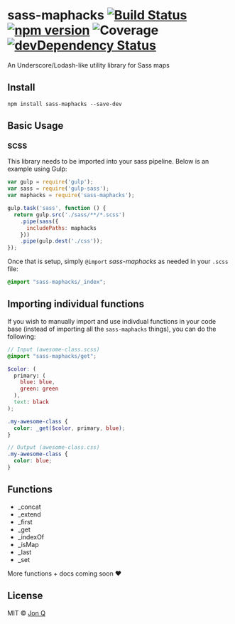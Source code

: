 # sass-maphacks [![Build Status](https://travis-ci.org/ItsJonQ/sass-maphacks.svg?branch=master)](https://travis-ci.org/ItsJonQ/sass-maphacks) [![npm version](https://badge.fury.io/js/sass-maphacks.svg)](https://badge.fury.io/js/sass-maphacks) ![Coverage](https://img.shields.io/badge/coverage-100%25-green.svg) [![devDependency Status](https://david-dm.org/itsjonq/sass-maphacks/dev-status.svg)](https://david-dm.org/itsjonq/sass-maphacks#info=devDependencies)

An Underscore/Lodash-like utility library for Sass maps

## Install
```
npm install sass-maphacks --save-dev
```

## Basic Usage

### SCSS
This library needs to be imported into your sass pipeline. Below is an example using Gulp:

```javascript
var gulp = require('gulp');
var sass = require('gulp-sass');
var maphacks = require('sass-maphacks');

gulp.task('sass', function () {
  return gulp.src('./sass/**/*.scss')
    .pipe(sass({
      includePaths: maphacks
    }))
    .pipe(gulp.dest('./css'));
});
```

Once that is setup, simply `@import` *sass-maphacks* as needed in your `.scss` file:

```scss
@import "sass-maphacks/_index";
```

## Importing individual functions

If you wish to manually import and use indivdual functions in your code base (instead of importing all the `sass-maphacks` things), you can do the following:

```scss
// Input (awesome-class.scss)
@import "sass-maphacks/get";

$color: (
  primary: (
    blue: blue,
    green: green
  ),
  text: black
);

.my-awesome-class {
  color: _get($color, primary, blue);
}

// Output (awesome-class.css)
.my-awesome-class {
  color: blue;
}
```

## Functions

- _concat
- _extend
- _first
- _get
- _indexOf
- _isMap
- _last
- _set

More functions + docs coming soon ❤️


## License

MIT © [Jon Q](https://jonquach.com)
